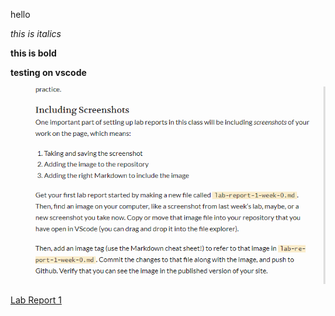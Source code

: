 hello


*this is italics*

**this is bold**

**testing on vscode**

![lab-report-1-week-0.md](screenshotlab0.png)


[Lab Report 1](https://<zixiancai>.github.io/<your-lab-reports-repo>/lab-report-1-week-0.html)